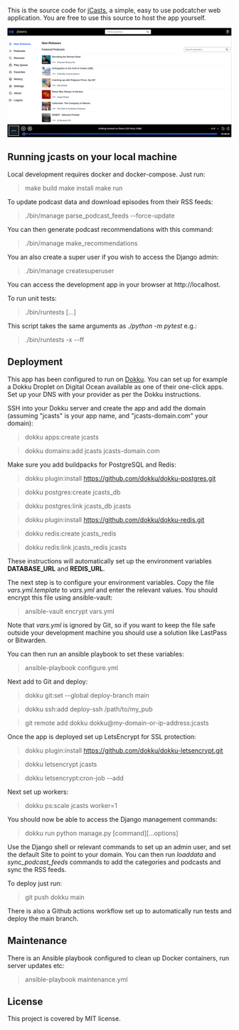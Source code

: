 This is the source code for [jCasts](https://jcasts.io), a simple, easy to use podcatcher web application. You are free to use this source to host the app yourself.

![desktop](/screenshots/desktop.png?raw=True)

## Running jcasts on your local machine

Local development requires docker and docker-compose. Just run:

> make build
> make install
> make run

To update podcast data and download episodes from their RSS feeds:

> ./bin/manage parse_podcast_feeds --force-update

You can then generate podcast recommendations with this command:

> ./bin/manage make_recommendations

You an also create a super user if you wish to access the Django admin:

> ./bin/manage createsuperuser

You can access the development app in your browser at http://localhost.

To run unit tests:

> ./bin/runtests [...]

This script takes the same arguments as _./python -m pytest_ e.g.:

> ./bin/runtests -x --ff

## Deployment

This app has been configured to run on [Dokku](https://github.com/dokku/dokku). You can set up for example a Dokku Droplet on Digital Ocean available as one of their one-click apps. Set up your DNS with your provider as per the Dokku instructions.

SSH into your Dokku server and create the app and add the domain (assuming "jcasts" is your app name, and "jcasts-domain.com" your domain):

> dokku apps:create jcasts

> dokku domains:add jcasts jcasts-domain.com

Make sure you add buildpacks for PostgreSQL and Redis:

> dokku plugin:install https://github.com/dokku/dokku-postgres.git

> dokku postgres:create jcasts_db

> dokku postgres:link jcasts_db jcasts

> dokku plugin:install https://github.com/dokku/dokku-redis.git

> dokku redis:create jcasts_redis

> dokku redis:link jcasts_redis jcasts

These instructions will automatically set up the environment variables **DATABASE_URL** and **REDIS_URL**.

The next step is to configure your environment variables. Copy the file _vars.yml.template_ to _vars.yml_ and enter the relevant values. You should encrypt this file using ansible-vault:

> ansible-vault encrypt vars.yml

Note that _vars.yml_ is ignored by Git, so if you want to keep the file safe outside your development machine you should use a solution like LastPass or Bitwarden.

You can then run an ansible playbook to set these variables:

> ansible-playbook configure.yml

Next add to Git and deploy:

> dokku git:set --global deploy-branch main

> dokku ssh:add deploy-ssh /path/to/my_pub

> git remote add dokku dokku@my-domain-or-ip-address:jcasts

Once the app is deployed set up LetsEncrypt for SSL protection:

> dokku plugin:install https://github.com/dokku/dokku-letsencrypt.git

> dokku letsencrypt jcasts

> dokku letsencrypt:cron-job --add

Next set up workers:

> dokku ps:scale jcasts worker=1

You should now be able to access the Django management commands:

> dokku run python manage.py [command][...options]

Use the Django shell or relevant commands to set up an admin user, and set the default Site to point to your domain. You can then run _loaddata_ and _sync_podcast_feeds_ commands to add the categories and podcasts and sync the RSS feeds.

To deploy just run:

> git push dokku main

There is also a Github actions workflow set up to automatically run tests and deploy the main branch.

## Maintenance

There is an Ansible playbook configured to clean up Docker containers, run server updates etc:

> ansible-playbook maintenance.yml

## License

This project is covered by MIT license.
